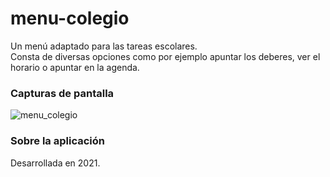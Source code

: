 # menu-colegio
Un menú adaptado para las tareas escolares.<br>
Consta de diversas opciones como por ejemplo apuntar los deberes, ver el horario o apuntar en la agenda.
### Capturas de pantalla
![menu_colegio](https://github.com/alex-ortega-07/menu-colegio/assets/85643095/bfdf240e-86c3-43f4-93a9-93591157188b)
### Sobre la aplicación
Desarrollada en 2021.
